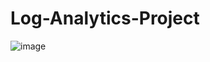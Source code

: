 # Log-Analytics-Project

![image](https://user-images.githubusercontent.com/44902732/227758800-ff393490-c3da-4076-a1e6-f952264ef41e.png)
